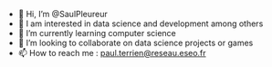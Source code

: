 - 👋 Hi, I’m @SaulPleureur
- 👀 I am interested in data science and development among others
- 🌱 I’m currently learning computer science
- 💞️ I’m looking to collaborate on data science projects or games
- 📫 How to reach me : paul.terrien@reseau.eseo.fr

<!---
SaulPleureur/SaulPleureur is a ✨ special ✨ repository because its `README.md` (this file) appears on your GitHub profile.
You can click the Preview link to take a look at your changes.
--->
